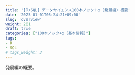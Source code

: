 ```yaml
---
title: '[R+SQL] データサイエンス100本ノック＋α (発展編) 概要'
date: '2025-01-01T05:34:21+09:00'
slug: 'overview'
weight: 201
draft: true
categories: ["100本ノック+α (基本情報)"]
tags: 
- R
- SQL
# tags_weight: 3
---
```


発展編の概要。
